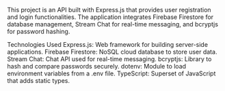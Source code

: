 This project is an API built with Express.js that provides user registration and login functionalities. The application integrates Firebase Firestore for database management,
Stream Chat for real-time messaging, and bcryptjs for password hashing.

Technologies Used
Express.js: Web framework for building server-side applications.
Firebase Firestore: NoSQL cloud database to store user data.
Stream Chat: Chat API used for real-time messaging.
bcryptjs: Library to hash and compare passwords securely.
dotenv: Module to load environment variables from a .env file.
TypeScript: Superset of JavaScript that adds static types.
